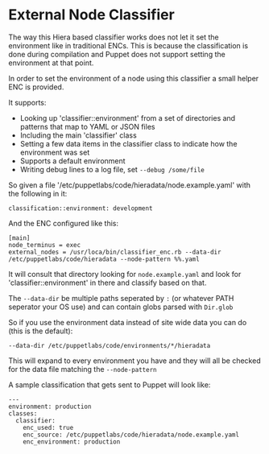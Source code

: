 External Node Classifier
========================

The way this Hiera based classifier works does not let it set the environment
like in traditional ENCs.  This is because the classification is done during
compilation and Puppet does not support setting the environment at that point.

In order to set the environment of a node using this classifier a small helper
ENC is provided.

It supports:

  * Looking up 'classifier::environment' from a set of directories and patterns that map to YAML or JSON files
  * Including the main 'classifier' class
  * Setting a few data items in the classifier class to indicate how the environment was set
  * Supports a default environment
  * Writing debug lines to a log file, set `--debug /some/file`

So given a file '/etc/puppetlabs/code/hieradata/node.example.yaml' with the following in it:

```
classification::environment: development
```

And the ENC configured like this:

```
[main]
node_terminus = exec
external_nodes = /usr/loca/bin/classifier_enc.rb --data-dir /etc/puppetlabs/code/hieradata --node-pattern %%.yaml
```

It will consult that directory looking for `node.example.yaml` and look for
'classifier::environment' in there and classify based on that.

The `--data-dir` be multiple paths seperated by `:` (or whatever PATH seperator
your OS use) and can contain globs parsed with `Dir.glob`

So if you use the environment data instead of site wide data you can do (this is the default):

```
--data-dir /etc/puppetlabs/code/environments/*/hieradata
```

This will expand to every environment you have and they will all be checked for
the data file matching the `--node-pattern`

A sample classification that gets sent to Puppet will look like:

```
---
environment: production
classes:
  classifier:
    enc_used: true
    enc_source: /etc/puppetlabs/code/hieradata/node.example.yaml
    enc_environment: production
```
